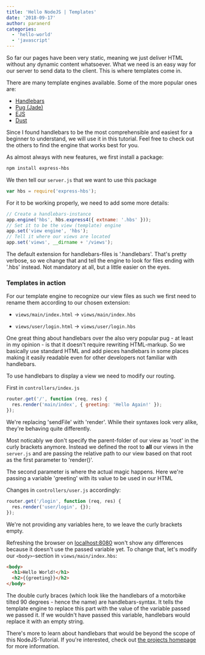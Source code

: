 ```yaml
---
title: 'Hello NodeJS | Templates'
date: '2018-09-17'
author: paranerd
categories:
  - 'hello-world'
  - 'javascript'
---
```


So far our pages have been very static, meaning we just deliver HTML without any dynamic content whatsoever. What we need is an easy way for our server to send data to the client. This is where templates come in.

There are many template engines available. Some of the more popular ones are:

- [Handlebars](https://handlebarsjs.com/)
- [Pug (Jade)](https://pugjs.org/api/getting-started.html)
- [EJS](https://www.npmjs.com/package/ejs)
- [Dust](http://www.dustjs.com/)

Since I found handlebars to be the most comprehensible and easiest for a beginner to understand, we will use it in this tutorial. Feel free to check out the others to find the engine that works best for you.

As almost always with new features, we first install a package:

```bash { linenos=table }
npm install express-hbs
```

We then tell our `server.js` that we want to use this package

```js { linenos=table }
var hbs = require('express-hbs');
```

For it to be working properly, we need to add some more details:

```js { linenos=table }
// Create a handlebars-instance
app.engine('hbs', hbs.express4({ extname: '.hbs' }));
// Set it to be the view (template) engine
app.set('view engine', 'hbs');
// Tell it where our views are located
app.set('views', __dirname + '/views');
```

The default extension for handlebars-files is '.handlebars'. That's pretty verbose, so we change that and tell the engine to look for files ending with '.hbs' instead. Not mandatory at all, but a little easier on the eyes.

### Templates in action

For our template engine to recognize our view files as such we first need to rename them according to our chosen extension:

- `views/main/index.html` -> `views/main/index.hbs`

- `views/user/login.html` -> `views/user/login.hbs`

One great thing about handlebars over the also very popular pug - at least in my opinion - is that it doesn't require rewriting HTML-markup. So we basically use standard HTML and add pieces handlebars in some places making it easily readable even for other developers not familiar with handlebars.

To use handlebars to display a view we need to modify our routing.

First in `controllers/index.js`

```js { linenos=table }
router.get('/', function (req, res) {
  res.render('main/index', { greeting: 'Hello Again!' });
});
```

We're replacing 'sendFile' with 'render'. While their syntaxes look very alike, they're behaving quite differently.

Most noticably we don't specify the parent-folder of our view as 'root' in the curly brackets anymore. Instead we defined the root to **all** our views in the `server.js` and are passing the relative path to our view based on that root as the first parameter to 'render()'.

The second parameter is where the actual magic happens. Here we're passing a variable 'greeting' with its value to be used in our HTML

Changes in `controllers/user.js` accordingly:

```js { linenos=table }
router.get('/login', function (req, res) {
  res.render('user/login', {});
});
```

We're not providing any variables here, to we leave the curly brackets empty.

Refreshing the browser on [localhost:8080](localhost:8080) won't show any differences because it doesn't use the passed variable yet. To change that, let's modify our `<body>`-section in `views/main/index.hbs`:

```html { linenos=table }
<body>
  <h1>Hello World!</h1>
  <h2>{{greeting}}</h2>
</body>
```

The double curly braces (which look like the handlebars of a motorbike tilted 90 degrees - hence the name) are handlebars-syntax. It tells the template engine to replace this part with the value of the variable passed we passed it. If we wouldn't have passed this variable, handlebars would replace it with an empty string.

There's more to learn about handlebars that would be beyond the scope of this NodeJS-Tutorial. If you're interested, check out [the projects homepage](https://handlebarsjs.com/) for more information.
